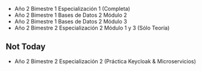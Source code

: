 - Año 2 Bimestre 1 Especialización 1 (Completa)
- Año 2 Bimestre 1 Bases de Datos 2 Módulo 2
- Año 2 Bimestre 1 Bases de Datos 2 Módulo 3
- Año 2 Bimestre 2 Especialización 2 Módulo 1 y 3 (Sólo Teoría)
## Not Today
* Año 2 Bimestre 2 Especialización 2 (Práctica Keycloak & Microservicios)